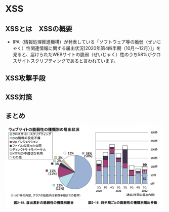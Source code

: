 # XSS

## XSSとは　XSSの概要

* IPA（情報処理推進機構）が発表している「ソフトウェア等の脆弱（ぜいじゃく）性関連情報に関する届出状況[2020年第4四半期（10月～12月）]」を見ると、届けられたWEBサイトの脆弱（ぜいじゃく）性のうち58%がクロスサイトスクリプティングであると言われています。

## XSS攻撃手段

## XSS対策

## まとめ

![](2022-10-11-06-32-28.png)
